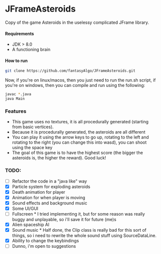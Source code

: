 # JFrameAsteroids
Copy of the game Asteroids in the uselessy complicated JFrame library.
#### Requirements
- JDK > 8.0
- A functioning brain
#### How to run
```bash
git clone https://github.com/fantasyAlgo/JFrameAsteroids.git
```
Now, if you're on linux/macos, then you just need to run the run.sh script, if you're on windows, then you can compile and run using the following:
```bash
javac *.java
java Main
```
### Features
- This game uses no textures, it is all procedurally generated (starting from basic vertices).
- Because it is procedurally generated, the asteroids are all different
- You can play it using the arrow keys to go up, rotating to the left and rotating to the right (you can change this into wasd), you can shoot using the space key
- The goal of this game is to have the highest score (the bigger the asteroids is, the higher the reward). Good luck! 


### TODO:
- [ ] Refactor the code in a "java like" way
- [x] Particle system for exploding asteroids
- [x] Death animation for player
- [x] Animation for when player is moving
- [x] Sound effects and background music
- [x] Some UI/GUI
- [ ] Fullscreen * I tried implementing it, but for some reason was really buggy and unplayable, so i'll save it for future (me)s
- [x] Alien spaceship AI
- [x] Sound music * Half done, the Clip class is really bad for this sort of things, so i need to rewrite the whole sound stuff using SourceDataLine.
- [x] Ability to change the keybindings
- [ ] Dunno, i'm open to suggestions
